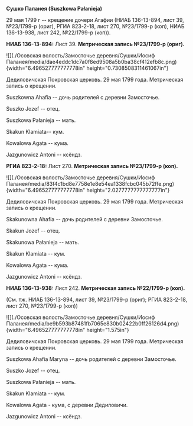 **Сушко Паланея (Suszkowa Pałanieja)**

29 мая 1799 г -- крещение дочери Агафии (НИАБ 136-13-894, лист 39,
№23/1799-р (ориг), РГИА 823-2-18, лист 270, №23/1799-р (коп), НИАБ
136-13-938, лист 242, №22/1799-р (коп)).

**НИАБ 136-13-894:** Лист 39. **Метрическая запись №23/1799-р (ориг).**

![](./Осовская волость/Замосточье деревня/Сушки/Иосиф Паланея/media/dae4eddc1dc7a0f8ed9508a5b0ba38cf412efb8c.png){width="6.496527777777778in"
height="0.7308508311461067in"}

Дедиловичская Покровская церковь. 29 мая 1799 года. Метрическая запись о
крещении.

Suszkowna Ahafia -- дочь родителей с деревни Замосточье.

Suszko Jozef -- отец.

Suszkowa Pałanieja -- мать.

Skakun Klamiata-- кум.

Kowalowa Agata -- кума.

Jazgunowicz Antoni -- ксёндз.

**РГИА 823-2-18:** Лист 270. **Метрическая запись №23/1799-р (коп).**

![](./Осовская волость/Замосточье деревня/Сушки/Иосиф Паланея/media/83f4c1bd8e7758e1e8e54ea1338fcbc045b72ffe.png){width="6.496527777777778in"
height="2.0277777777777777in"}

Дедиловичская Покровская церковь. 29 мая 1799 года. Метрическая запись о
крещении.

Skakunowna Ahafia -- дочь родителей с деревни Замосточье.

Skakun Jozef -- отец.

Skakunowa Pałanieja -- мать.

Skakun Klamiata -- кум.

Kowalowa Agata -- кума.

Jazgunowicz Antoni -- ксёндз.

**НИАБ 136-13-938:** Лист 242. **Метрическая запись №22/1799-р (коп).**

(См. тж. НИАБ 136-13-894, лист 39, №23/1799-р (ориг); РГИА 823-2-18,
лист 270, №23/1799-р (коп))

![](./Осовская волость/Замосточье деревня/Сушки/Иосиф Паланея/media/be9b593b87481fb7065e830b02422b0ff26126d4.png){width="6.496527777777778in"
height="1.575in"}

Дедиловичская Покровская церковь. 29 мая 1799 года. Метрическая запись о
крещении.

Suszkowa Ahafia Maryna -- дочь родителей с деревни Замосточье.

Suszko Jozef -- отец.

Suszkowa Pałanieja -- мать.

Skakun Klamiata -- кум.

Kowalowa Agata - кума, с деревни Дедиловичи.

Jazgunowicz Antoni -- ксёндз.
